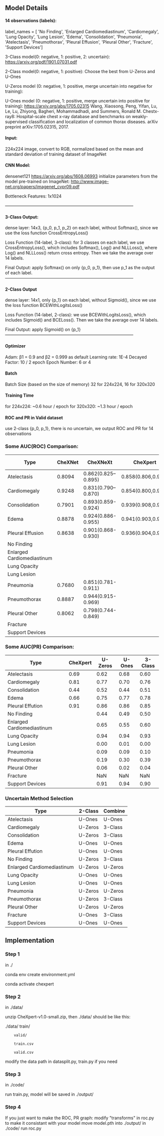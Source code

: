 ## Model Details

#### 14 observations (labels):
label_names = [ 'No Finding', 'Enlarged Cardiomediastinum', 'Cardiomegaly', 'Lung Opacity', 'Lung Lesion', 'Edema', 'Consolidation', 'Pneumonia', 'Atelectasis', 'Pneumothorax', 'Pleural Effusion', 'Pleural Other', 'Fracture', 'Support Devices']


3-Class model(0: negative, 1: positive, 2: uncertain):
https://arxiv.org/pdf/1901.07031.pdf

2-Class model(0: negative, 1: positive):
Choose the best from U-Zeros and U-Ones

U-Zeros model (0: negative, 1: positive, merge uncertain into negative for training):

U-Ones model (0: negative, 1: positive, merge uncertain into positive for training):
https://arxiv.org/abs/1705.02315  Wang, Xiaosong, Peng, Yifan, Lu, Le, Lu, Zhiyong, Bagheri, Mohammadhadi, and Summers, Ronald M. Chestx-ray8: Hospital-scale chest x-ray database and benchmarks on weakly-supervised classification and localization of common thorax diseases. arXiv preprint arXiv:1705.02315, 2017.


#### Input:
224x224 image, convert to RGB, normalized based on the mean and standard deviation of training dataset of ImageNet


#### CNN Model:
densenet121 https://arxiv.org/abs/1608.06993
initialize parameters from the model pre-trained on ImageNet:
http://www.image-net.org/papers/imagenet_cvpr09.pdf 

Bottleneck Features:  1x1024 

——————————————————————————————
#### 3-Class Output:
dense layer: 14x3,  {p_0, p_1, p_2} on each label,  without Softmax(), since we use the loss function CrossEntropyLoss()

Loss Function (14-label, 3-class):
for 3 classes on each label, we use CrossEntropyLoss(), which includes Softmax(), Log() and NLLLoss(), where Log() and NLLLoss() return cross entropy. Then we take the average over 14 labels.

Final Output: apply Softmax() on only {p_0, p_1}, then use p_1 as the output of each label.
——————————————————————————————
#### 2-Class Output
dense layer: 14x1,  only {p_1} on each label,  without Sigmoid(), since we use the loss function BCEWithLogitsLoss()

Loss Function (14-label, 2-class):
we use BCEWithLogitsLoss(), which includes Sigmoid() and BCELoss(). Then we take the average over 14 labels.

Final Output:  apply Sigmoid() on {p_1}
——————————————————————————————


#### Optimizer
Adam: β1 = 0.9 and β2 = 0.999 as default
Learning rate: 1E-4
Decayed Factor: 10 / 2 epoch
Epoch Number: 6 or 4

#### Batch
Batch Size (based on the size of memory)
32 for 224x224, 16 for 320x320

#### Training Time
for 224x224: ~0.6 hour / epoch
for 320x320: ~1.3 hour / epoch


#### ROC and PR in Valid dataset
use 2-class {p_0, p_1}, there is no uncertain,
we output ROC and PR for 14 observations


### Some AUC(ROC) Comparison:

|	Type						|	CheXNet	|	CheXNeXt			|   CheXpert			|	U-Zeros	|	U-Ones	|	3-Class	|
|	----						|	----	|	----				|	----				|	----	|	----	|	----	|
|	Atelectasis					|	0.8094	|	0.862(0.825–0.895)	|	0.858(0.806,0.910)	|	0.75	|	0.81	|	0.75	|
|	Cardiomegaly				|	0.9248	|	0.831(0.790–0.870)	|	0.854(0.800,0.909)	|	0.84	|	0.79	|	0.85	|
|	Consolidation				|	0.7901	|	0.893(0.859-0.924)	|	0.939(0.908,0.971)	|	0.86	|	0.86	|	0.87	|
|	Edema						|	0.8878	|	0.924(0.886-0.955)	|	0.941(0.903,0.980)	|	0.93	|	0.93	|	0.93	|
|	Pleural Effusion			|	0.8638	|	0.901(0.868-0.930)	|	0.936(0.904,0.967)	|	0.92	|	0.92	|	0.91	|
|	No Finding					|			|						|						|	0.91	|	0.90	|	0.91	|
|	Enlarged Cardiomediastinum	|			|						|						|	0.62	|	0.50	|	0.59	|
|	Lung Opacity				|			|						|						|	0.92	|	0.92	|	0.91	|
|	Lung Lesion					|			|						|						|	0.32	|	0.64	|	0.18	|
|	Pneumonia					|	0.7680	|	0.851(0.781-0.911)	|						|	0.73	|	0.70	|	0.70	|	
|	Pneumothorax				|	0.8887	|	0.944(0.915-0.969)	|						|	0.91	|	0.89	|	0.92	|
|	Pleural Other				|	0.8062	|	0.798(0.744-0.849)	|						|	0.96	|	0.87	|	0.93	|	
|	Fracture					|			|						|						|	NaN		|	NaN		|	NaN		|
|	Support Devices				|			|						|						|	0.92	|	0.94	|	0.93	|


### Some AUC(PR) Comparison:

|	Type						|	CheXpert	|	U-Zeros	|	U-Ones	|	3-Class	|
|	--------					|	---------	|	-------	|	------	|	------	|
|	Atelectasis					|	0.69		|	0.62	|	0.68	|	0.60	|
|	Cardiomegaly				|	0.81		|	0.77	|	0.70	|	0.76	|
|	Consolidation				|	0.44		|	0.52	|	0.44	|	0.51	|
|	Edema						|	0.66		|	0.75	|	0.77	|	0.78	|
|	Pleural Effution			|	0.91		|	0.86	|	0.86	|	0.85	|
|	No Finding					|				|	0.44	|	0.49	|	0.50	|
|	Enlarged Cardiomediastinum	|				|	0.65	|	0.55	|	0.60	|
|	Lung Opacity				|				|	0.94	|	0.94	|	0.93	|
|	Lung Lesion					|				|	0.00	|	0.01	|	0.00	|
|	Pneumonia					|				|	0.09	|	0.09	|	0.10	|
|	Pneumothorax				|				|	0.19	|	0.30	|	0.39	|
|	Pleural Other				|				|	0.06	|	0.02	|	0.04	|	
|	Fracture					|				|	NaN		|	NaN		|	NaN		|
|	Support Devices				|				|	0.91	|	0.94	|	0.90	|

### Uncertain Method Selection

|	Type						|	2-Class		|	Combine		|	
|	--------					|	---------	|	---------	|
|	Atelectasis					|	U-Ones		|	U-Ones		|
|	Cardiomegaly				|	U-Zeros		|	3-Class		|
|	Consolidation				|	U-Zeros		|	3-Class		|
|	Edema						|	U-Ones		|	U-Ones		|
|	Pleural Effution			|	U-Ones		|	U-Ones		|
|	No Finding					|	U-Zeros		|	3-Class		|
|	Enlarged Cardiomediastinum	|	U-Zeros		|	U-Zeros		|
|	Lung Opacity				|	U-Ones		|	U-Ones		|
|	Lung Lesion					|	U-Ones		|	U-Ones		|
|	Pneumonia					|	U-Zeros		|	U-Zeros		|
|	Pneumothorax				|	U-Zeros		|	3-Class		|
|	Pleural Other				|	U-Zeros		|	U-Zeros		|
|	Fracture					|	U-Ones		|	3-Class		|
|	Support Devices				|	U-Ones		|	U-Ones		|

## Implementation

### Step 1
in ./

conda env create environment.yml

conda activate chexpert

### Step 2
in ./data/

unzip CheXpert-v1.0-small.zip, then ./data/ should be like this:

./data/ train/

		valid/

		train.csv

		valid.csv

modify the data path in datasplit.py, train.py if you need


### Step 3
in ./code/

run train.py, model will be saved in ./output/

### Step 4
If you just want to make the ROC, PR graph:
modify "transforms" in roc.py to make it consistant with your model
move model.pth into ./output/
in ./code/
run roc.py


